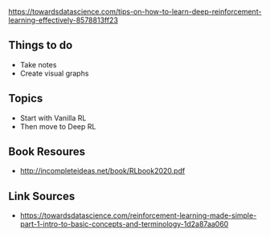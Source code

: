 https://towardsdatascience.com/tips-on-how-to-learn-deep-reinforcement-learning-effectively-8578813ff23

## Things to do
- Take notes
- Create visual graphs 

## Topics
- Start with Vanilla RL
- Then move to Deep RL


## Book Resoures
- http://incompleteideas.net/book/RLbook2020.pdf

## Link Sources 
- https://towardsdatascience.com/reinforcement-learning-made-simple-part-1-intro-to-basic-concepts-and-terminology-1d2a87aa060